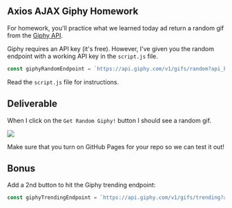 ## Axios AJAX Giphy Homework

For homework, you'll practice what we learned today ad return a random gif from the [Giphy API](https://developers.giphy.com/explorer).

Giphy requires an API key (it's free). However, I've given you the random endpoint with a working API key in the `script.js` file.

```js
const giphyRandomEndpoint = `https://api.giphy.com/v1/gifs/random?api_key=2041494ca782403cb6055682a7943c75&tag=&rating=G`
```

Read the `script.js` file for instructions. 

## Deliverable

When I click on the `Get Random Giphy!` button I should see a random gif.

  ![](https://i.imgur.com/YP7wU3M.png)

Make sure that you turn on GitHub Pages for your repo so we can test it out!

## Bonus

Add a 2nd button to hit the Giphy trending endpoint:

```js
const giphyTrendingEndpoint = `https://api.giphy.com/v1/gifs/trending?api_key=2041494ca782403cb6055682a7943c75&tag=&rating=G`
```

